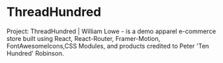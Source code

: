 # ThreadHundred
Project: ThreadHundred | William Lowe - is a demo apparel e-commerce store built using React, React-Router, Framer-Motion, FontAwesomeIcons,CSS Modules, and products credited to Peter 'Ten Hundred' Robinson.
